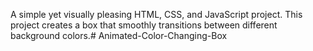 A simple yet visually pleasing HTML, CSS, and JavaScript project. This project creates a box that smoothly transitions between different background colors.# Animated-Color-Changing-Box

